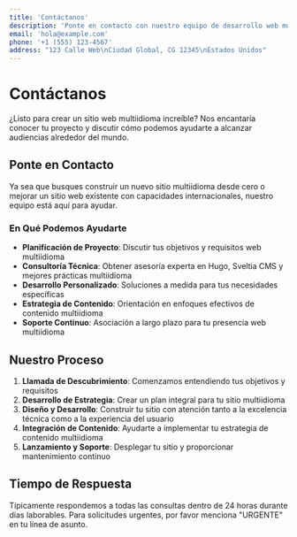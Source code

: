 ```yaml
---
title: 'Contáctanos'
description: 'Ponte en contacto con nuestro equipo de desarrollo web multiidioma. Estamos aquí para ayudar a dar vida a tu visión web global.'
email: 'hola@example.com'
phone: '+1 (555) 123-4567'
address: "123 Calle Web\nCiudad Global, CG 12345\nEstados Unidos"
---
```


# Contáctanos

¿Listo para crear un sitio web multiidioma increíble? Nos encantaría conocer tu proyecto y discutir cómo podemos ayudarte a alcanzar audiencias alrededor del mundo.

## Ponte en Contacto

Ya sea que busques construir un nuevo sitio multiidioma desde cero o mejorar un sitio web existente con capacidades internacionales, nuestro equipo está aquí para ayudar.

### En Qué Podemos Ayudarte

- **Planificación de Proyecto**: Discutir tus objetivos y requisitos web multiidioma
- **Consultoría Técnica**: Obtener asesoría experta en Hugo, Sveltia CMS y mejores prácticas multiidioma
- **Desarrollo Personalizado**: Soluciones a medida para tus necesidades específicas
- **Estrategia de Contenido**: Orientación en enfoques efectivos de contenido multiidioma
- **Soporte Continuo**: Asociación a largo plazo para tu presencia web multiidioma

## Nuestro Proceso

1. **Llamada de Descubrimiento**: Comenzamos entendiendo tus objetivos y requisitos
2. **Desarrollo de Estrategia**: Crear un plan integral para tu sitio multiidioma
3. **Diseño y Desarrollo**: Construir tu sitio con atención tanto a la excelencia técnica como a la experiencia del usuario
4. **Integración de Contenido**: Ayudarte a implementar tu estrategia de contenido multiidioma
5. **Lanzamiento y Soporte**: Desplegar tu sitio y proporcionar mantenimiento continuo

## Tiempo de Respuesta

Típicamente respondemos a todas las consultas dentro de 24 horas durante días laborables. Para solicitudes urgentes, por favor menciona "URGENTE" en tu línea de asunto.
